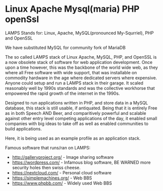 Linux Apache Mysql(maria) PHP openSsl
=====================================
LAMPS Stands for:
Linux, Apache, MySQL(pronounced My-Squrriel), PHP and OpenSSL

We have substituted MySQL for community fork of MariaDB

The so called LAMPS stack of Linux Apache, MySQL, PHP, and OpenSSL is a now
obsolete stack of software for web application development. Once upon a time
however, this was the backbone of the world wide web, as they where all Free
software with wide support, that was installable on commodity hardware in the
age where dedicated servers where expensive. Anyone could setup and run a LAMPS
stack in their garage. It scaled reasonably well by 1990s standards and was the
collective workhorse that empowered the rapid growth of the internet in the
1990s.

Designed to run applications written in PHP, and store data in a MySQL database,
this stack is still usable, if antiquated. Being that it is entirely Free as in
both Speech AND Beer, and comparitively powerful and scalable against other
entry level competing applications of the day, it enabled small companies with
big ideas to take off as well as enabled communities to build applications.

Here, it is being used as an example profile as an application stack.

Famous software that runs/ran on LAMPS:
- http://galleryproject.org/ - Image sharing software
- https://wordpress.com/ - Infamous blog software, BE WARNED
more security holes then swiss cheese.
- https://nextcloud.com/ - Personal cloud software
- https://simplemachines.org/ - Web BBS
- https://www.phpbb.com/ - Widely used Web BBS
